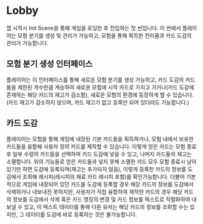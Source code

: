 # Lobby
앱 시작시 Init Scene을 통해 게임을 로딩한 후 진입하는 첫 씬입니다.
이 씬에서 플레이어는 모험 분기를 생성 및 관리가 가능하고, 모험을 통해 획득한 전리품과 카드 도감의 관리가 가능합니다.

## 모험 분기 생성 인터페이스
플레이어는 이 인터페이스를 통해 새로운 모험 분기를 생성 가능하고, 카드 도감의 카드들을 제한된 개수만큼 계승하여 새로운 모험에 시작 카드로 가지고 가거나(카드 도감에 존재하는 해당 카드의 재고가 감소함), 새로운 모험의 환경에 등장하게 할 수 있습니다.(카드 재고가 감소하지 않으며, 카드 재고가 없고 등록만 되어 있더라도 가능합니다.)

## 카드 도감
플레이어는 모험을 통해 게임에 내장된 기본 카드들을 획득하거나, 모험 내에서 보유한 카드들을 융합해 사용자 정의 카드를 제작할 수 있습니다. 이렇게 얻은 카드는 모험 종료 후 일부 수량의 카드들을 선택하여 카드 도감에 넣을 수 있고, 나머지 카드들의 재고는 소멸합니다.
위의 기능들로 얻은 카드들과 넣지 못해 소멸한 카드 모두 모험 종료시 남아있기만 하면 도감에 등록되며(재고는 추가되지 않음), 이렇게 등록한 카드의 정보를 도감에서 조회해 레시피(레시피의 재료 카드 레시피 포함)를 확인가능합니다.
더불어 기본적으로 게임에 내장되어 있던 카드를 도감에 등록할 경우 해당 카드의 정보를 도감에서 삭제하거나 내보내진 못하지만, 사용자가 직접 융합하여 제작한 카드의 경우 해당 카드의 정보를 도감에서 삭제 혹은 카드 명칭의 변경 및 카드 정보를 텍스트로 직렬화하여 내보낼 수 있고, 이 텍스트 데이터를 통해 다른 유저는 해당 카드의 정보를 조회할 수는 있지만, 그 데이터를 도감에 바로 등록하는 것은 불가능합니다.
